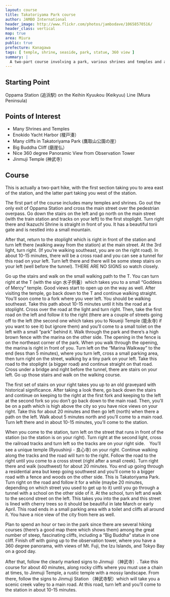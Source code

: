```yaml
---
layout: course
title: Takatoriyama Park course
author: JAMBO International
header_image: http://www.flickr.com/photos/jambodave/10658570516/
header_class: vertical
map: true
area: Miura
public: true
prefecture: Kanagawa
tags: [ temple, shrine, seaside, park, statue, 360 view ]
summary: |
  A two-part course involving a park, various shrines and temples and a 360 degree view.
---
```


## Starting Point ##

Oppama Station (追浜駅) on the Keihin Kyuukou (Keikyuu) Line (Miura Peninsula)

## Points of Interest ##

 - Many Shrines and Temples
 - Enokido Yacht Harbor (榎戸湊）
 - Many cliffs in Takatoriyama Park (鷹取山公園の崖）
 - Big Buddha Cliff (磨崖仏）
 - Nice 360 degree Panoramic View from Observation Tower
 - Jinmuji Temple (神武寺）

## Course ##

This is actually a two-part hike, with the first section taking you to area east of the station, and the latter part taking you west of the station.

The first part of the course includes many temples and shrines.  Go out the only exit of Oppama Station and cross the main street over the pedestrian overpass.  Go down the stairs on the left and go north  on the main street (with the train station and tracks on your left) to the first stoplight.  Turn right there and Ikazuchi Shrine is straight in front of you.  It has a beautiful torii gate and is nestled into a small mountain.

After that, return to the stoplight which is right in front of the station and turn left there (walking away from the station) at the main street.  At the 3rd light, turn right.  (If you’re walking southeast, you are on the right road).  In about 10-15 minutes, there will be a cross road and you can see a tunnel for this road on your left.  Turn left there and there will be some steep stairs on your left (well before the tunnel).  THERE ARE NO SIGNS so watch closely.

Go up the stairs and walk on the small walking path to the T.  You can turn right at the T (with the sign 水子供養）which takes you to a small “Goddess of Mercy” temple.  Good views start to open up on the way as well.  After visiting the temple, go back down to the T and continue walking straight.  You’ll soon come to a fork where you veer left.  You should be walking southeast.  Take this path about 10-15 minutes until it hits the road at a stoplight.  Cross over the road at the light and turn right.  Then, take the first road on the left and follow it to the right (there are a couple of streets going off to the left (the second one which takes you to Noueiji Temple (能永寺) if you want to see it) but ignore them) and you’ll come to a small toilet on the left with a small “park” behind it.  Walk through the park and there’s a high brown fence with the marina on the other side.  The opening in the fence is on the northeast corner of the park.  When you walk through the opening, the marina is right in front of you.  Turn left on the “Marina Walkway” to the end (less than 5 minutes), where you turn left, cross a small parking area, then turn right on the street, walking by a tiny park on your left.  Take this road to the stoplight (a bigger road) and continue straight on that road.  Cross under a bridge and right before the tunnel, there are stairs on your left.  Go up those stairs and walk on the walking course.

The first set of stairs on your right takes you up to an old graveyard with historical significance.  After taking a look there, go back down the stairs and continue on keeping to the right at the first fork and keeping to the left at the second fork so you don’t go back down to the main road.  Then, you’ll be on a path which is high above the city so you have nice views on your right.  Take this for about 20 minutes and then go left (north) when there a path on the left.  Walk about 5 minutes north and you’ll come to a main road.  Turn left there and in about 10-15 minutes, you’ll come to the station.

When you come to the station, turn left on the street that runs in front of the station (so the station is on your right).  Turn right at the second light, cross the railroad tracks and turn left so the tracks are on your right side.　You’ll see a unique temple  (Ryoushinji - 良心寺) on your right.  Continue walking along the tracks and the road will turn to the right.  Follow the road to the right until you come to a cross street (right after a small creek).  Turn right there and walk (southwest) for about 20 minutes.  You end up going through a residential area but keep going southwest and you’ll come to a bigger road with a fence and woods on the other side.  This is Takatoriyama Park.  Turn right on the road and follow it for a while (maybe 20 minutes, depending on which street you used to get up to it) until you go through a tunnel with a school on the other side of it.  At the school, turn left and walk to the second street on the left.  This takes you into the park and this street is lined with cherry trees so it should be beautiful in late March or early April.  This road ends in a small parking area with a toilet and cliffs all around it.  You have a nice view of the city from here as well.

Plan to spend an hour or two in the park since there are several hiking courses (there’s a good map there which shows them) among the great number of steep, fascinating cliffs, including a “Big Buddha” statue in one cliff.  Finish off with going up to the observation tower, where you have a 360 degree panorama, with views of Mt. Fuji, the Izu Islands, and Tokyo Bay on a good day.


After that, follow the clearly marked signs to Jinmuji （神武寺）.  Take this course for about 40 minutes, along rocky cliffs where you must use a chain at times, to Jinmuji Temple, a rustic temple with a mossy landscape.  From there, follow the signs to Jinmuji Station （神武寺駅）which will take you a scenic creek valley to a main road.  At this road, turn left and you’ll come to the station in about 10-15 minutes.


